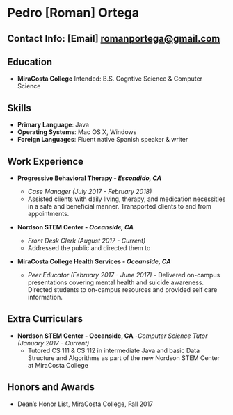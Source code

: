 # Pedro [Roman] Ortega
## Contact Info: [Email] romanportega@gmail.com


## Education

 - **MiraCosta College** 
 Intended: B.S. Cogntive Science  & Computer Science

## Skills
- **Primary Language**: Java
- **Operating Systems**: Mac OS X, Windows
- **Foreign Languages**: Fluent native Spanish speaker & writer


## Work Experience

- **Progressive Behavioral Therapy - *Escondido, CA***
	- *Case Manager (July 2017 - February 2018)* 
	- Assisted clients with daily living, therapy, and medication necessities in a safe and beneficial manner. Transported clients to and from appointments.

- **Nordson STEM Center - *Oceanside, CA***
	- *Front Desk Clerk (August 2017 - Current)*
	- Addressed the public and directed them to 

- **MiraCosta College Health Services - *Oceanside, CA***
	- *Peer Educator (February 2017 - June 2017)*                          	  - Delivered on-campus presentations covering mental health and suicide awareness. Directed students to on-campus resources and provided self care information.

## Extra Curriculars
- **Nordson STEM Center - Oceanside, CA**
	-*Computer Science Tutor (January 2017 - Current)*
	- Tutored CS 111 & CS 112 in intermediate Java and basic Data Structure and Algorithms as part of the new Nordson STEM Center at MiraCosta College

## Honors and Awards
- Dean’s Honor List, MiraCosta College, Fall 2017
